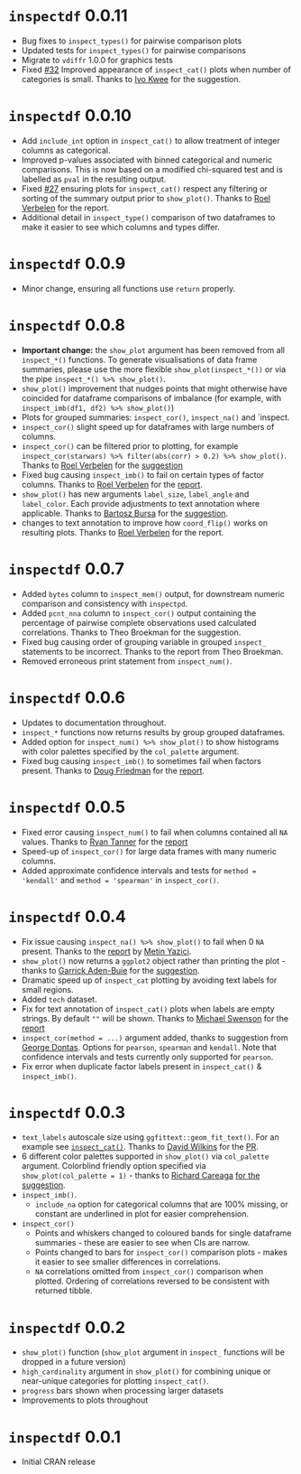 
# `inspectdf` 0.0.11

-   Bug fixes to `inspect_types()` for pairwise comparison plots
-   Updated tests for `inspect_types()` for pairwise comparisons
-   Migrate to `vdiffr` 1.0.0 for graphics tests
-   Fixed
    [\#32](https://github.com/alastairrushworth/inspectdf/issues/32)
    Improved appearance of `inspect_cat()` plots when number of
    categories is small. Thanks to [Ivo
    Kwee](https://github.com/ivokwee) for the suggestion.

# `inspectdf` 0.0.10

-   Add `include_int` option in `inspect_cat()` to allow treatment of
    integer columns as categorical.
-   Improved p-values associated with binned categorical and numeric
    comparisons. This is now based on a modified chi-squared test and is
    labelled as `pval` in the resulting output.
-   Fixed
    [\#27](https://github.com/alastairrushworth/inspectdf/issues/27)
    ensuring plots for `inspect_cat()` respect any filtering or sorting
    of the summary output prior to `show_plot()`. Thanks to [Roel
    Verbelen](https://github.com/RoelVerbelen) for the report.
-   Additional detail in `inspect_type()` comparison of two dataframes
    to make it easier to see which columns and types differ.

# `inspectdf` 0.0.9

-   Minor change, ensuring all functions use `return` properly.

# `inspectdf` 0.0.8

-   **Important change:** the `show_plot` argument has been removed from
    all `inspect_*()` functions. To generate visualisations of data
    frame summaries, please use the more flexible
    `show_plot(inspect_*())` or via the pipe
    `inspect_*() %>% show_plot()`.
-   `show_plot()` improvement that nudges points that might otherwise
    have coincided for dataframe comparisons of imbalance (for example,
    with `inspect_imb(df1, df2) %>% show_plot()`)  
-   Plots for grouped summaries: `inspect_cor()`, `inspect_na()` and
    \`inspect.
-   `inspect_cor()` slight speed up for dataframes with large numbers of
    columns.
-   `inspect_cor()` can be filtered prior to plotting, for example
    `inspect_cor(starwars) %>% filter(abs(corr) > 0.2) %>% show_plot()`.
    Thanks to [Roel Verbelen](https://github.com/RoelVerbelen) for the
    [suggestion](https://github.com/alastairrushworth/inspectdf/issues/24)
-   Fixed bug causing `inspect_imb()` to fail on certain types of factor
    columns. Thanks to [Roel Verbelen](https://github.com/RoelVerbelen)
    for the
    [report](https://github.com/alastairrushworth/inspectdf/issues/26).
-   `show_plot()` has new arguments `label_size`, `label_angle` and
    `label_color`. Each provide adjustments to text annotation where
    applicable. Thanks to [Bartosz
    Bursa](https://github.com/bartekbursa) for the
    [suggestion](https://github.com/alastairrushworth/inspectdf/issues/20).
-   changes to text annotation to improve how `coord_flip()` works on
    resulting plots. Thanks to [Roel
    Verbelen](https://github.com/RoelVerbelen) for the report.

# `inspectdf` 0.0.7

-   Added `bytes` column to `inspect_mem()` output, for downstream
    numeric comparison and consistency with `inspectpd`.
-   Added `pcnt_nna` column to `inspect_cor()` output containing the
    percentage of pairwise complete observations used calculated
    correlations. Thanks to Theo Broekman for the suggestion.
-   Fixed bug causing order of grouping variable in grouped `inspect_`
    statements to be incorrect. Thanks to the report from Theo Broekman.
-   Removed erroneous print statement from `inspect_num()`.

# `inspectdf` 0.0.6

-   Updates to documentation throughout.
-   `inspect_*` functions now returns results by group grouped
    dataframes.
-   Added option for `inspect_num() %>% show_plot()` to show histograms
    with color palettes specified by the `col_palette` argument.
-   Fixed bug causing `inspect_imb()` to sometimes fail when factors
    present. Thanks to [Doug Friedman](https://github.com/doug-friedman)
    for the
    [report](https://github.com/alastairrushworth/inspectdf/issues/19).

# `inspectdf` 0.0.5

-   Fixed error causing `inspect_num()` to fail when columns contained
    all `NA` values. Thanks to [Ryan
    Tanner](https://github.com/ryanatanner) for the
    [report](https://github.com/alastairrushworth/inspectdf/issues/18)
-   Speed-up of `inspect_cor()` for large data frames with many numeric
    columns.
-   Added approximate confidence intervals and tests for
    `method = 'kendall'` and `method = 'spearman'` in `inspect_cor()`.

# `inspectdf` 0.0.4

-   Fix issue causing `inspect_na() %>% show_plot()` to fail when 0 `NA`
    present. Thanks to the
    [report](https://github.com/alastairrushworth/inspectdf/issues/13)
    by [Metin Yazici](https://github.com/strboul).
-   `show_plot()` now returns a `ggplot2` object rather than printing
    the plot - thanks to [Garrick
    Aden-Buie](https://github.com/gadenbuie) for the
    [suggestion](https://github.com/alastairrushworth/inspectdf/issues/14).
-   Dramatic speed up of `inspect_cat` plotting by avoiding text labels
    for small regions.
-   Added `tech` dataset.
-   Fix for text annotation of `inspect_cat()` plots when labels are
    empty strings. By default `""` will be shown. Thanks to [Michael
    Swenson](https://github.com/mwswenson) for the
    [report](https://github.com/alastairrushworth/inspectdf/issues/12)
-   `inspect_cor(method = ...)` argument added, thanks to suggestion
    from [George Dontas](https://github.com/gd047). Options for
    `pearson`, `spearman` and `kendall`. Note that confidence intervals
    and tests currently only supported for `pearson`.
-   Fix error when duplicate factor labels present in `inspect_cat()` &
    `inspect_imb()`.

# `inspectdf` 0.0.3

-   `text_labels` autoscale size using `ggfittext::geom_fit_text()`. For
    an example see
    [`inspect_cat()`](https://github.com/alastairrushworth/inspectdf#categorical-levels).
    Thanks to [David Wilkins](https://github.com/wilkox) for the
    [PR](https://github.com/alastairrushworth/inspectdf/pull/9).
-   6 different color palettes supported in `show_plot()` via
    `col_palette` argument. Colorblind friendly option specified via
    `show_plot(col_palette = 1)` - thanks to [Richard
    Careaga](https://github.com/technocrat) [for the
    suggestion](https://github.com/alastairrushworth/inspectdf/pull/3).
-   `inspect_imb()`.
    -   `include_na` option for categorical columns that are 100%
        missing, or constant are underlined in plot for easier
        comprehension.
-   `inspect_cor()`
    -   Points and whiskers changed to coloured bands for single
        dataframe summaries - these are easier to see when CIs are
        narrow.  
    -   Points changed to bars for `inspect_cor()` comparison plots -
        makes it easier to see smaller differences in correlations.  
    -   `NA` correlations omitted from `inspect_cor()` comparison when
        plotted. Ordering of correlations reversed to be consistent with
        returned tibble.

# `inspectdf` 0.0.2

-   `show_plot()` function (`show_plot` argument in `inspect_` functions
    will be dropped in a future version)
-   `high_cardinality` argument in `show_plot()` for combining unique or
    near-unique categories for plotting `inspect_cat()`.
-   `progress` bars shown when processing larger datasets
-   Improvements to plots throughout

# `inspectdf` 0.0.1

-   Initial CRAN release
